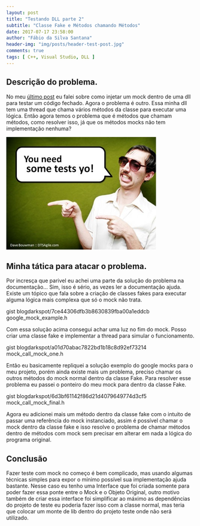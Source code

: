 ```yaml
---
layout: post
title: "Testando DLL parte 2"
subtitle: "Classe Fake e Métodos chamando Métodos"
date: 2017-07-17 23:58:00
author: "Fábio da Silva Santana"
header-img: "img/posts/header-test-post.jpg"
comments: true
tags: [ C++, Visual Studio, DLL ]
---
```


## Descrição do problema.

No meu [último post](https://blogdarkspot.github.io/Inject-mock-dll) eu falei sobre como injetar um mock dentro de uma dll para testar um código fechado. Agora o problema é outro. Essa minha dll tem uma thread que chama vários métodos da classe para executar uma lógica. Então agora temos o problema que é métodos que chamam métodos, como resolver isso, já que os métodos mocks não tem implementação nenhuma?

![test-yoo](img/posts/you-need-some-tests-yo.jpg)

## Minha tática para atacar o problema.

Por incresça que parivel eu achei uma parte da solução do problema na documentação… Sim, isso é sério, as vezes ler a documentação ajuda. Existe um tópico que fala sobre a criação de classes fakes para executar alguma lógica mais complexa que só o mock não trata.

gist blogdarkspot/7ce44306dfb3b8630839fba00a1eddcb google_mock_example.h 

Com essa solução acima consegui achar uma luz no fim do mock. Posso criar uma classe fake e implementar a thread para simular o funcionamento.

gist blogdarkspot/a01d70abac7822bd1b18c8d92ef73214 mock_call_mock_one.h

Então eu basicamente repliquei a solução exemplo do google mocks para o meu projeto, porém ainda existe mais um problema, preciso chamar os outros métodos do mock normal dentro da classe Fake. Para resolver esse problema eu passei o ponteiro do meu mock para dentro da classe Fake.

 gist blogdarkspot/6d3bf61142f86d21d4079649774d3cf5 mock_call_mock_final.h 

Agora eu adicionei mais um método dentro da classe fake com o intuito de passar uma referência do mock instanciado, assim é possível chamar o mock dentro da classe fake e isso resolve o problema de chamar métodos dentro de métodos com mock sem precisar em alterar em nada a lógica do programa original.

## Conclusão

Fazer teste com mock no começo é bem complicado, mas usando algumas técnicas simples para expor o mínimo possível sua implementação ajuda bastante. Nesse caso eu tenho uma Interface que foi criada somente para poder fazer essa ponte entre o Mock e o Objeto Original, outro motivo também de criar essa interface foi simplificar ao máximo as dependências do projeto de teste eu poderia fazer isso com a classe normal, mas teria que colocar um monte de lib dentro do projeto teste onde não será utilizado.



